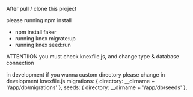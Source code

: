 After pull / clone this project

please running npm install

- npm install faker
- running knex migrate:up
- running knex seed:run

ATTENTIION
you must check knexfile.js, and change type & database connection 

in development 
if you wanna custom directory please change in development knexfile.js
 migrations: {
      directory: __dirname + '/app/db/migrations'
 },
 seeds: {
      directory: __dirname + '/app/db/seeds'
 },

